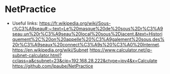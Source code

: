 # NetPractice

- Useful links:
https://fr.wikipedia.org/wiki/Sous-r%C3%A9seau#:~:text=Le%20masque%20de%20sous%2Dr%C3%A9seau,un%20r%C3%A9seau%20local%20sous%2Djacent.&text=Historiquement%2C%20on%20appelle%20%C3%A9galement%20sous,des%20r%C3%A9seaux%20connect%C3%A9s%20%C3%A0%20Internet.
https://en.wikipedia.org/wiki/Subnet
https://www.calculator.net/ip-subnet-calculator.html?cclass=a&csubnet=23&cip=192.168.28.222&ctype=ipv4&x=Calculate
https://github.com/lpaube/NetPractice

